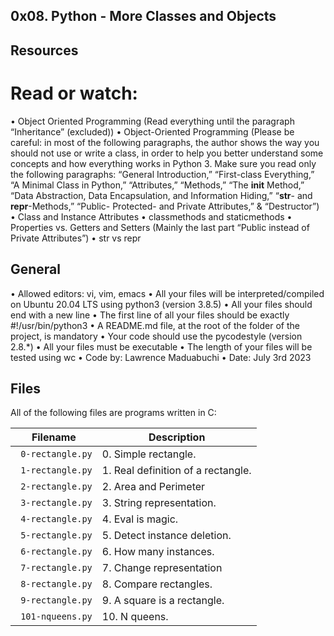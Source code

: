 ## 0x08. Python - More Classes and Objects
## Resources
# Read or watch:
•	Object Oriented Programming (Read everything until the paragraph “Inheritance” (excluded))
•	Object-Oriented Programming (Please be careful: in most of the following paragraphs, the author shows the way you should not use or write a class, in order to help you better understand some concepts and how everything works in Python 3. Make sure you read only the following paragraphs: “General Introduction,” “First-class Everything,” “A Minimal Class in Python,” “Attributes,” “Methods,” “The __init__ Method,” “Data Abstraction, Data Encapsulation, and Information Hiding,” “__str__- and __repr__-Methods,” “Public- Protected- and Private Attributes,” & “Destructor”)
•	Class and Instance Attributes
•	classmethods and staticmethods
•	Properties vs. Getters and Setters (Mainly the last part “Public instead of Private Attributes”)
•	str vs repr
## General
•	Allowed editors: vi, vim, emacs
•	All your files will be interpreted/compiled on Ubuntu 20.04 LTS using python3 (version 3.8.5)
•	All your files should end with a new line
•	The first line of all your files should be exactly #!/usr/bin/python3
•	A README.md file, at the root of the folder of the project, is mandatory
•	Your code should use the pycodestyle (version 2.8.*)
•	All your files must be executable
•	The length of your files will be tested using wc
•	Code by: Lawrence Maduabuchi
•	Date: July 3rd 2023
## Files
All of the following files are programs written in C:

| Filename | Description |
| -------- | ----------- |
| ` 0-rectangle.py`| 0. Simple rectangle. |
| ` 1-rectangle.py` | 1. Real definition of a rectangle. |
| ` 2-rectangle.py` | 2. Area and Perimeter|
| ` 3-rectangle.py` | 3. String representation. |
| ` 4-rectangle.py` | 4. Eval is magic. |
| ` 5-rectangle.py` | 5. Detect instance deletion. |
| ` 6-rectangle.py` | 6. How many instances. |
| ` 7-rectangle.py` | 7. Change representation|
| ` 8-rectangle.py` | 8. Compare rectangles. |
| ` 9-rectangle.py` | 9. A square is a rectangle. |
| ` 101-nqueens.py` | 10. N queens. |
